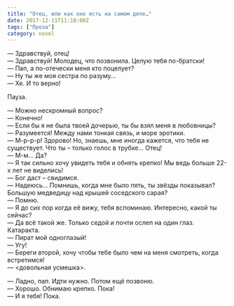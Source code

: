 ```yaml
---
title: "Отец, или как оно есть на самом деле…"
date: 2017-12-11T11:18:00Z
tags: ["Проза"]
category: novel
---
```


— Здравствуй, отец!  
— Здравствуй! Молодец, что позвонила. Целую тебя по-братски!  
— Пап, а по-отечески меня кто поцелует?  
— Ну ты же моя сестра по разуму…  
— Хе. И то верно!

Пауза.

— Можно нескромный вопрос?  
— Конечно!  
— Если бы я не была твоей дочерью, ты бы взял меня в любовницы?  
— Разумеется! Между нами тонкая связь, и море эротики.  
— М-р-р-р! Здорово! Но, знаешь, мне иногда кажется, что тебя не существует. Что ты – только голос в трубке… Отец!  
— М-м… Да?  
— Я так сильно хочу увидеть тебя и обнять крепко! Мы ведь больше 22-х лет не виделись!  
— Бог даст – свидимся.  
— Надеюсь… Помнишь, когда мне было пять, ты звёзды показывал? Большую медведицу над крышей соседского сарая?  
— Помню.  
— Я до сих пор когда её вижу, тебя вспоминаю. Интересно, какой ты сейчас?  
— Да всё такой же. Только седой и почти ослеп на один глаз. Катаракта.  
— Пират мой одноглазый!  
— Угу!  
— Береги второй, хочу чтобы тебе было чем на меня смотреть, когда встретимся!  
— <довольная усмешка>.

— Ладно, пап. Идти нужно. Потом ещё позвоню.  
— Хорошо. Обнимаю крепко. Пока!  
— И я тебя! Пока.


